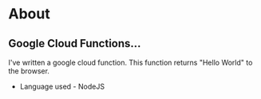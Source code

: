 # About
## Google Cloud Functions...

I've written a google cloud function. This function returns "Hello World" to the browser. 
* Language used - NodeJS
